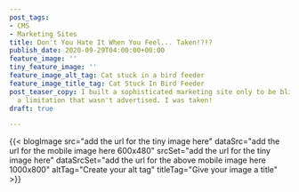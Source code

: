 ```yaml
---
post_tags:
- CMS
- Marketing Sites
title: Don't You Hate It When You Feel... Taken!?!?
publish_date: 2020-09-29T04:00:00+00:00
feature_image: ''
tiny_feature_image: ''
feature_image_alt_tag: Cat stuck in a bird feeder
feature_image_title_tag: Cat Stuck In Bird Feeder
post_teaser_copy: I built a sophisticated marketing site only to be blind sided by
  a limitation that wasn't advertised. I was taken!
draft: true

---
```


{{< blogImage
src="add the url for the tiny image here"
dataSrc="add the url for the mobile image here 600x480"
srcSet="add the url for the tiny image here"
dataSrcSet="add the url for the above mobile image here 1000x800"
altTag="Create your alt tag"
titleTag="Give your image a title" >}}